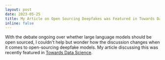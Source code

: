 ```yaml
---
layout: post
date: 2023-05-25
title: My Article on Open Sourcing Deepfakes was Featured in Towards Data Science
inline: false
---
```


With the debate ongoing over whether large language models should be open sourced, I couldn't help but wonder how the discussion changes when it comes to open-sourcing deepfake models. My article discussing this was recently featured in [Towards Data Science](https://medium.com/towards-data-science/should-deepfakes-be-open-sourced-87d7644a0765).